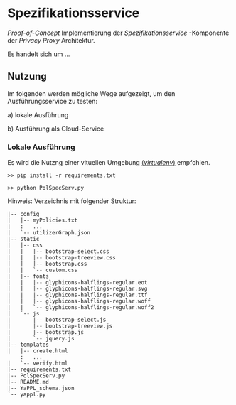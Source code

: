 # Spezifikationsservice
_Proof-of-Concept_ Implementierung der _Spezifikationsservice_ -Komponente der _Privacy Proxy_ Architektur.

Es handelt sich um ...

## Nutzung

Im folgenden werden mögliche Wege aufgezeigt, um den Ausführungsservice zu testen:

a) lokale Ausführung

b) Ausführung als Cloud-Service

### Lokale Ausführung
Es wird die Nutzng einer vituellen Umgebung [(_virtualenv_)](https://www.dpunkt.de/common/leseproben//12951/2_Ihre%20Entwicklungsumgebung.pdf#page=15) empfohlen.

    >> pip install -r requirements.txt

    >> python PolSpecServ.py

Hinweis: Verzeichnis mit folgender Struktur:

    |-- config
    |   |-- myPolicies.txt
    |   :   ...
    |   `-- utilizerGraph.json
    |-- static
    |   |-- css
    |   |   |-- bootstrap-select.css
    |   |   |-- bootstrap-treeview.css
    |   |   |-- bootstrap.css
    |   |   `-- custom.css
    |   |-- fonts
    |   |   |-- glyphicons-halflings-regular.eot
    |   |   |-- glyphicons-halflings-regular.svg
    |   |   |-- glyphicons-halflings-regular.ttf
    |   |   |-- glyphicons-halflings-regular.woff
    |   |   `-- glyphicons-halflings-regular.woff2
    |   `-- js
    |       |-- bootstrap-select.js
    |       |-- bootstrap-treeview.js
    |       |-- bootstrap.js
    |       `-- jquery.js
    |-- templates
    |   |-- create.html
        :   ...
    |   `-- verify.html
    |-- requirements.txt
    |-- PolSpecServ.py
    |-- README.md
    |-- YaPPL_schema.json    
    `-- yappl.py
